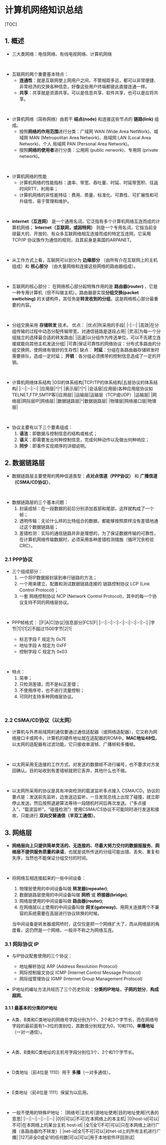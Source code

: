 # 计算机网络知识总结

[TOC]

## 1. 概述

* 三大类网络：电信网络、有线电视网络、计算机网络
<br>

* 互联网的两个重要基本特点：
  - **连通性**：就是互联网使上网用户之间，不管相距多远，都可以非常便捷、非常经济的交换各种信息，好像这些用户终端都彼此直接连通一样。
  - **共享**：共享就是资源共享。可以是信息共享、软件共享，也可以是应将共享。
<br>

* 计算机网络（简称网络）由若干 **结点(node)** 和连接这些节点的 **链路(link)** 组成。
  - 按照**网络的作用范围**进行分类：广域网 WAN (Wide    Area NetWork)、城域网 MAN (Metropolitan Area     Network)、局域网 LAN (Local Area Network)、个人   局域网 PAN (Personal Area Network)。
  - 按照**网络的使用者**进行分类：公用网 (public nerwork)、专用网 (private network)。
<br>

* 计算机网络的性能
  - 计算机网络的性能指标：速率、带宽、吞吐量、时延、时延带宽积、往返时间RTT、利用率；
  - 计算机网络的非性能特征：费用、质量、标准化、可靠性、可扩展性和可升级性、易于管理和维护。
<br>

* **internet（互连网）** 是一个通用名词，它泛指有多个计算机网络互连而成的计算机网络；
  **Internet（互联网，或因特网）** 则是一个专用名词，它指当前全球最大的、开放的、有众多互联网络相互连接而成的特定互连网，它采用 TCP/IP 协议族作为通信的规则，且其前身是美国的ARPANET。
<br>

* 从工作方式上看，互联网可以划分为 **边缘部分** （由所有介在互联网上的主机组成）和 **核心部分** （由大量网络和连接这些网络的路由器组成）。
<br>

* 互联网的核心部分：
  在网络核心部分起特殊作用的是 **路由器(router)** ，它是一种专用计算机（但不叫做主机）。路由器是实现**分组交换(packet switiching)** 的关键构件，其任务是**转发收到的分组**，这是网络核心部分最重要的内容。
<br>

* 分组交换采用 **存储转发** 技术。
  优点：
  |优点|所采用的手段|
  |-|:-:|
  |高效|在分组传输的过程中动态分配传输带宽，对通信链路是逐段占用|
  |灵活|为每一个分组独立的选择最合适的转发路由|
  |迅速|以分组作为传送单位，可以不先建立连接就能向其他主机发送分组|
  |可靠|保证可靠性的网络协议：分布式多路由的分组交换网，使网络有很好的生存性|
  缺点：
  **时延**：分组在各路由器存储转发时需要排队，造成一定时延；
  **开销**：各分组必须携带的控制信息造成了一定的开销。
<br>

* 计算机网络体系结构
  |OSI的体系结构|TCP/TP的体系结构|五层协议的体系结构|
  |:-:|:-:|:-:|
  |应用层|^|^|
  |表示层|^|^|
  |会话层|应用层(各种应用层协议如TELNET,FTP,SMTP等)|应用层|
  |运输层|运输层（TCP或UDP）|运输层|
  |网络层|网际层IP|网络层|
  |数据链路层|^|数据链路层|
  |物理层|网络接口层|物理层|
<br>

* 协议主要有以下三个要素组成：
  1. **语法**：即数据与控制信息的结构或格式；
  2. **语义**：即需要发出何种控制信息，完成何种动作以及做出何种响应；
  3. **同步**：即事件实现顺序的详细说明。

## 2. 数据链路层

* 数据链路层主要使用的两种信道类型：**点对点信道（PPP协议）** 和 **广播信道（CSMA/CD协议）**。
<br>

* 数据链路层的三个基本问题：
  1. 封装成帧：在一段数据的前后分别添加首部和尾部，这样就构成了一个帧；
  2. 透明传输：无论什么样的比特组合的数据，都能够按照原样没有差错地通过这个数据链路层；
  3. 差错检测：实际的通信链路并非是理想的，为了保证数据传输的可靠性，在计算机网络传输数据时，必须采用各种差错检测措施（循环冗余检验CRC）。

### 2.1 PPP协议

* 三个组成部分：
  1. 一个将IP数据报封装到串行链路的方法；
  2. 一个用来建立、配置和测试数据链路连接的 链路控制协议 LCP (Link Control Protocol)；
  3. 一套 网络控制协议 NCP (Network Control Protocol)，其中的每一个协议支持不同的网络层协议。
<br>

* PPP帧格式：
  ||F|A|C|协议|信息部分|FCS|F|
  |:-:|:-:|:-:|:-:|:-:|:-:|:-:|:-:|
  |字节|1|1|1|2|不超过1500字节|2|1|

  * 标志字段 F 规定为 0x7E
  * 地址字段 A 规定为 0xFF
  * 控制字段 C 规定为 0x03
<br>

* 特点：
  1. 简单；
  2. 只检测差错，而不是纠正差错；
  3. 不使用序号，也不进行流量控制；
  4. 可同时支持多种网络层协议。
<br>

### 2.2 CSMA/CD协议（以太网）

* 计算机与外界局域网的通信要通过通信适配器（或网络适配器），它又称为网络接口卡或网卡。计算机的硬件地址就在适配器的ROM中。**MAC地址48位**。以太网的适配器有过滤功能，它只接收单波帧、广播帧和多播帧。
<br>

* 以太网采用无连接的工作方式，对发送的数据帧不进行编号，也不要求对方发回确认。目的站收到有差错帧就把它丢弃，其他什么也不做。
<br>

* 以太网所采用的协议是具有冲突检测的载波监听多点接入 CSMA/CD。协议的要点是：发送前先监听，边发送边监听，一旦发现总线上出现了碰撞，就立即停止发送。然后按照退避算法等待一段随机时间后再次发送。（“多点接入”，“载波监听”，“碰撞检测”）使用CSMA/CS协议不可能同时进行发送和接收，只能进行 **双向交替通信（半双工通信）**。

## 3. 网络层

* **网络层向上只提供简单灵活的、无连接的、尽最大努力交付的数据报服务**。**网络层不提供服务质量的承诺**，也就是说所传送的分组可能出错、丢失、重复和失序，当然也不能保证分组交付的时间。
<br>

* 将网络互相连接起来的一些中间设备：
  1. 物理层使用的中间设备叫做 **转发器(repeater)**;
  2. 数据链路层使用的中间设备叫做 **网桥** 或 **桥接器(bridge)**;
  3. 网络层使用的中间设备叫做 **路由器(router)**;
  4. 在网络层以上使用的中间设备叫做 **网关(gateway)**。用网关连接两个不兼容的系统需要在高层进行协议转换的时候。
  
  当中间设备是转发器或网桥时，这仅仅是把一个网络扩大了，而从网络层的角度看，这仍然是一个网络，一般并不称之为网络互连。

### 3.1 网际协议 IP

* 与IP协议配套使用的三个协议：
  * 地址解析协议 ARP (Address Resolution Protocol)
  * 网际控制报文协议 ICMP (Internet Control Message Protocol)
  * 网际组管理协议 IGMP (Internet Group Management Protocol)

* IP地址的编址方法共经历了三个历史阶段：**分类的IP地址**，**子网的划分**，**构成超网**。

#### 3.1.1 最基本的分类的IP地址

* A类、B类和C类地址的网络号字段分别为1个、2个和3个字节长，而在网络号字段的最前面有1~3位的类别位，其数值分别规定为0，10和110。**单播地址**（一对一通信）。
<br>

* A类、B类和C类地址的主机号字段分别位3个、2个和1个字节长。
<br>

* D类地址（前4位是 1110）用于 **多播**（一对多通信）。
<br>

* E类地址（前4位是 1111）保留为以后用。
<br>

* 一般不使用的特殊IP地址：
  |网络号|主机号|源地址使用|目的地址使用|代表的意思|
  |:-:|:-:|:-:|:-:|:-:|
  |0|0|可以|不可|在本网络上的本主机|
  |0|host-id|可以|不可|在本网络上的某台主机 host-id|
  |全1|全1|不可|可以|只在本网络上进行广播（各路由器均不转发）|
  |net-id|全1|不可|可以|对net-id上的所有主机进行广播|
  |127|非全0或全1的任何数|可以|可以|用于本地软件环回测试|

  